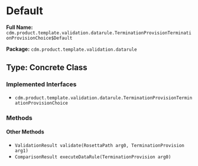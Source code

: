 # Default

**Full Name:** `cdm.product.template.validation.datarule.TerminationProvisionTerminationProvisionChoice$Default`

**Package:** `cdm.product.template.validation.datarule`

## Type: Concrete Class

### Implemented Interfaces

- `cdm.product.template.validation.datarule.TerminationProvisionTerminationProvisionChoice`

### Methods

#### Other Methods

- `ValidationResult validate(RosettaPath arg0, TerminationProvision arg1)`
- `ComparisonResult executeDataRule(TerminationProvision arg0)`

